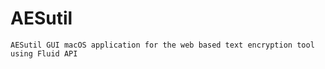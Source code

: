 # AESutil
```
AESutil GUI macOS application for the web based text encryption tool using Fluid API
```
